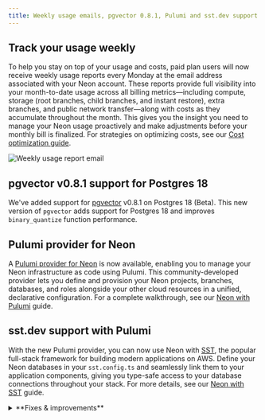 ```yaml
---
title: Weekly usage emails, pgvector 0.8.1, Pulumi and sst.dev support
---
```


## Track your usage weekly

To help you stay on top of your usage and costs, paid plan users will now receive weekly usage reports every Monday at the email address associated with your Neon account. These reports provide full visibility into your month-to-date usage across all billing metrics—including compute, storage (root branches, child branches, and instant restore), extra branches, and public network transfer—along with costs as they accumulate throughout the month. This gives you the insight you need to manage your Neon usage proactively and make adjustments before your monthly bill is finalized. For strategies on optimizing costs, see our [Cost optimization guide](/docs/introduction/cost-optimization).

![Weekly usage report email](/docs/changelog/monthly_usage_recap.png)

## pgvector v0.8.1 support for Postgres 18

We've added support for [pgvector](/docs/extensions/pgvector) v0.8.1 on Postgres 18 (Beta). This new version of `pgvector` adds support for Postgres 18 and improves `binary_quantize` function performance.

## Pulumi provider for Neon

A [Pulumi provider for Neon](https://www.pulumi.com/registry/packages/neon/api-docs/database/) is now available, enabling you to manage your Neon infrastructure as code using Pulumi. This community-developed provider lets you define and provision your Neon projects, branches, databases, and roles alongside your other cloud resources in a unified, declarative configuration. For a complete walkthrough, see our [Neon with Pulumi](/docs/guides/neon-pulumi) guide.

## sst.dev support with Pulumi

With the new Pulumi provider, you can now use Neon with [SST](https://sst.dev/), the popular full-stack framework for building modern applications on AWS. Define your Neon databases in your `sst.config.ts` and seamlessly link them to your application components, giving you type-safe access to your database connections throughout your stack. For more details, see our [Neon with SST](/docs/guides/neon-sst) guide.

<details>
<summary>**Fixes & improvements**</summary>

- [Short bullet describing a fix or improvement.]
- [Another short bullet, if applicable.]

</details>
